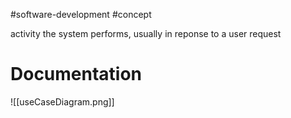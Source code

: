 
#software-development #concept 

activity the system performs, usually in reponse to a user request

# Documentation
![[useCaseDiagram.png]]
